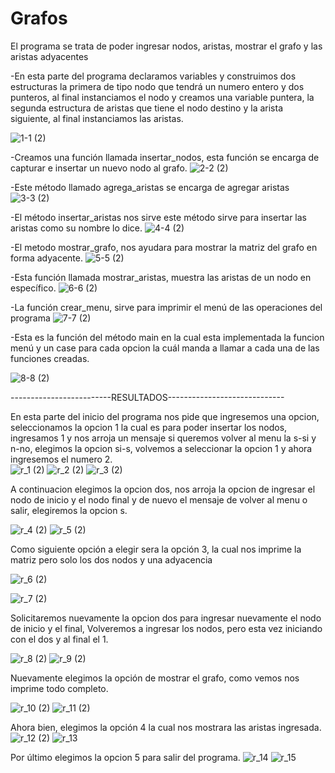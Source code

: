 # Grafos
El programa se trata de poder ingresar nodos, aristas, mostrar el grafo y las aristas adyacentes

-En esta parte del programa declaramos variables y construimos dos estructuras la primera de tipo nodo que tendrá un numero entero y dos punteros, al final instanciamos el nodo y creamos una variable puntera, la segunda estructura de aristas que tiene el nodo destino y la arista siguiente, al final instanciamos las aristas.

![1-1 (2)](https://user-images.githubusercontent.com/71079322/97362835-37b15a00-1867-11eb-86ad-f7044e736e30.png)

-Creamos una función llamada insertar_nodos, esta función se encarga de capturar e insertar un nuevo nodo al grafo.
![2-2 (2)](https://user-images.githubusercontent.com/71079322/97362890-51eb3800-1867-11eb-9c39-5b1e0c4aa12e.png)

-Este método llamado agrega_aristas se encarga de agregar aristas
![3-3 (2)](https://user-images.githubusercontent.com/71079322/97362960-6deed980-1867-11eb-9714-de125dd1d91b.png)

-El método insertar_aristas nos sirve este método sirve para insertar las aristas como su nombre lo dice.
![4-4 (2)](https://user-images.githubusercontent.com/71079322/97363006-819a4000-1867-11eb-8646-be87cc74a40a.png)

-El metodo  mostrar_grafo, nos ayudara para mostrar la matriz del grafo en forma adyacente.
![5-5 (2)](https://user-images.githubusercontent.com/71079322/97363064-9aa2f100-1867-11eb-84af-8d49613c510b.png)

-Esta función llamada mostrar_aristas, muestra las aristas de un nodo en específico.
![6-6 (2)](https://user-images.githubusercontent.com/71079322/97363125-b4dccf00-1867-11eb-8247-be258a5c4184.png)



-La función crear_menu, sirve para  imprimir el menú de las operaciones del programa
![7-7 (2)](https://user-images.githubusercontent.com/71079322/97363210-d6d65180-1867-11eb-9d73-98ee0ace4f6b.png)


-Esta es la función del método main en la  cual esta implementada la funcion menú y un case para cada opcion la cuál manda a llamar a cada una de las funciones creadas.

![8-8 (2)](https://user-images.githubusercontent.com/71079322/97363322-04bb9600-1868-11eb-9bf2-40800677345f.png)

-------------------------RESULTADOS-----------------------------


En esta parte del inicio del programa nos pide que ingresemos una opcion, seleccionamos la opcion 1 la cual es para poder insertar los nodos,
ingresamos 1  y nos arroja un mensaje si queremos volver al menu la s-si y n-no, elegimos la opcion si-s, volvemos a seleccionar la opcion 1 y ahora ingresemos el numero 2.  
![r_1 (2)](https://user-images.githubusercontent.com/71079322/97363520-52380300-1868-11eb-836c-852e1ff6bfda.png)
![r_2 (2)](https://user-images.githubusercontent.com/71079322/97363524-549a5d00-1868-11eb-9e3c-df4ad406545a.png)
![r_3 (2)](https://user-images.githubusercontent.com/71079322/97363796-b6f35d80-1868-11eb-9849-acbd584f1bd5.png)

A continuacion elegimos la opcion dos, nos arroja la opcion de ingresar el nodo  de inicio y el nodo final y de nuevo el mensaje de volver al menu o salir, elegiremos la opcion s. 

![r_4 (2)](https://user-images.githubusercontent.com/71079322/97363943-edc97380-1868-11eb-8853-1807da6e649f.png)
![r_5 (2)](https://user-images.githubusercontent.com/71079322/97363948-ef933700-1868-11eb-9057-7a036e2f21a4.png)

Como siguiente opción a elegir sera la opción 3, la cual nos imprime la matriz pero solo los dos nodos y una adyacencia


![r_6 (2)](https://user-images.githubusercontent.com/71079322/97364107-25382000-1869-11eb-84a7-9020ae967133.png)

![r_7 (2)](https://user-images.githubusercontent.com/71079322/97364112-279a7a00-1869-11eb-8df0-7d72547a5e58.png)

Solicitaremos nuevamente la opcion dos para ingresar nuevamente el nodo de inicio y el final, Volveremos a ingresar los nodos, pero esta vez iniciando con el dos y al final el 1.

![r_8 (2)](https://user-images.githubusercontent.com/71079322/97364238-5b759f80-1869-11eb-99c8-9a47ca017c48.png)
![r_9 (2)](https://user-images.githubusercontent.com/71079322/97364247-5dd7f980-1869-11eb-9e81-b2b55c2b6c0d.png)

Nuevamente elegimos la opción de mostrar el grafo, como vemos nos imprime todo completo.

![r_10 (2)](https://user-images.githubusercontent.com/71079322/97364522-ccb55280-1869-11eb-97a5-fdc1843df72c.png)
![r_11 (2)](https://user-images.githubusercontent.com/71079322/97364527-ce7f1600-1869-11eb-8906-a431047234b1.png)

Ahora bien, elegimos la opción 4 la cual nos mostrara las aristas ingresada.
![r_12 (2)](https://user-images.githubusercontent.com/71079322/97364636-f40c1f80-1869-11eb-9b5b-b48f8f122199.png)
![r_13](https://user-images.githubusercontent.com/71079322/97364644-f53d4c80-1869-11eb-8305-9efb654665e3.png)

Por último elegimos la opcion 5 para salir del programa.
![r_14](https://user-images.githubusercontent.com/71079322/97364713-0e45fd80-186a-11eb-9323-284c67411d19.png)
![r_15](https://user-images.githubusercontent.com/71079322/97364726-1140ee00-186a-11eb-8c88-87c4a81c2f1e.png)





